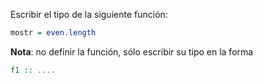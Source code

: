 Escribir el tipo de la siguiente función:

```Haskell
mostr = even.length 
```

**Nota**: no definir la función, sólo escribir su tipo en la forma

```Haskell
f1 :: ....
```
